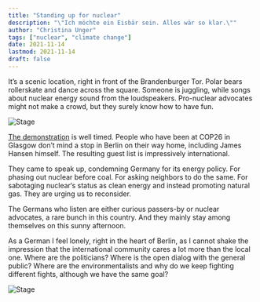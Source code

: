 ```yaml
---
title: "Standing up for nuclear"
description: "\"Ich möchte ein Eisbär sein. Alles wär so klar.\""
author: "Christina Unger"
tags: ["nuclear", "climate change"]
date: 2021-11-14
lastmod: 2021-11-14
draft: false
---
```


It’s a scenic location, right in front of the Brandenburger Tor. Polar bears rollerskate and dance across the square. Someone is juggling, while songs about nuclear energy sound from the loudspeakers. Pro-nuclear advocates might not make a crowd, but they surely know how to have fun.

![Stage](/images/blog/stand-up-for-nuclear-stage.jpg#center)

[The demonstration](https://critical-climate-action.de/2021/10/22/call-for-the-demonstration-november-13th-2021-in-berlin/) is well timed. People who have been at COP26 in Glasgow don’t mind a stop in Berlin on their way home, including James Hansen himself. The resulting guest list is impressively international.

They came to speak up, condemning Germany for its energy policy. For phasing out nuclear before coal. For asking neighbors to do the same. For sabotaging nuclear‘s status as clean energy and instead promoting natural gas. They are urging us to reconsider.

The Germans who listen are either curious passers-by or nuclear advocates, a rare bunch in this country. And they mainly stay among themselves on this sunny afternoon.

As a German I feel lonely, right in the heart of Berlin, as I cannot shake the impression that the international community cares a lot more than the local one. Where are the politicians? Where is the open dialog with the general public? Where are the environmentalists and why do we keep fighting different fights, although we have the same goal?

![Stage](/images/blog/stand-up-for-nuclear-polar-bear.jpg#center)
